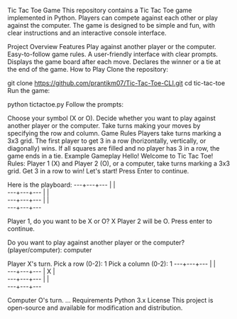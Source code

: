Tic Tac Toe Game
This repository contains a Tic Tac Toe game implemented in Python. Players can compete against each other or play against the computer. The game is designed to be simple and fun, with clear instructions and an interactive console interface.

Project Overview
Features
Play against another player or the computer.
Easy-to-follow game rules.
A user-friendly interface with clear prompts.
Displays the game board after each move.
Declares the winner or a tie at the end of the game.
How to Play
Clone the repository:

git clone https://github.com/prantikm07/Tic-Tac-Toe-CLI.git
cd tic-tac-toe
Run the game:

python tictactoe.py
Follow the prompts:

Choose your symbol (X or O).
Decide whether you want to play against another player or the computer.
Take turns making your moves by specifying the row and column.
Game Rules
Players take turns marking a 3x3 grid.
The first player to get 3 in a row (horizontally, vertically, or diagonally) wins.
If all squares are filled and no player has 3 in a row, the game ends in a tie.
Example Gameplay
Hello! Welcome to Tic Tac Toe!
Rules: Player 1 (X) and Player 2 (O), or a computer, take turns marking a 3x3 grid.
Get 3 in a row to win! Let's start!
Press Enter to continue.

Here is the playboard:
---+---+---
    |   |   
---+---+---
    |   |   
---+---+---
    |   |   
---+---+---

Player 1, do you want to be X or O? X
Player 2 will be O.
Press enter to continue.

Do you want to play against another player or the computer? (player/computer): computer

Player X's turn.
Pick a row (0-2): 1
Pick a column (0-2): 1
---+---+---
    |   |   
---+---+---
    | X |   
---+---+---
    |   |   
---+---+---

Computer O's turn.
...
Requirements
Python 3.x
License
This project is open-source and available for modification and distribution.
